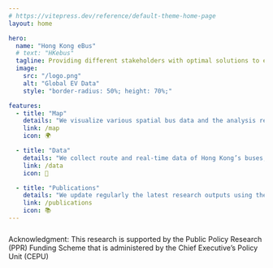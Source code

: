 ```yaml
---
# https://vitepress.dev/reference/default-theme-home-page
layout: home

hero:
  name: "Hong Kong eBus"
  # text: "HKebus"
  tagline: Providing different stakeholders with optimal solutions to electrifying the HK bus system in a strategic way
  image:
    src: "/logo.png"
    alt: "Global EV Data"
    style: "border-radius: 50%; height: 70%;"

features:
  - title: "Map"
    details: "We visualize various spatial bus data and the analysis results through interactive maps."
    link: /map
    icon: 🌍

  - title: "Data"
    details: "We collect route and real-time data of Hong Kong’s buses, along with other spatial data and share the datasets upon request."
    link: /data
    icon: 🔄

  - title: "Publications"
    details: "We update regularly the latest research outputs using the HK eBus data as the main data sources."
    link: /publications
    icon: 📚
---
```




<div class = "acknowledgment">
Acknowledgment: This research is supported by the Public Policy Research (PPR) Funding Scheme that is administered by the Chief Executive’s Policy Unit (CEPU)
</div>

<style scoped>

.acknowledgment {
  font-size: 1em;
  margin-top: 5%;
  color: var(--vp-c-text-2);
}
</style>
